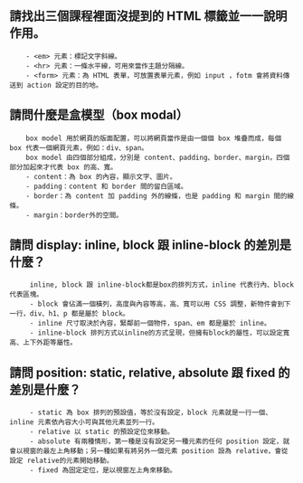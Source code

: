 ## 請找出三個課程裡面沒提到的 HTML 標籤並一一說明作用。
		- <em> 元素：標記文字斜線。
		- <hr> 元素：一條水平線，可用來當作主題分隔線。
		- <form> 元素：為 HTML 表單，可放置表單元素，例如 input ，fotm 會將資料傳送到 action 設定的目的地。


## 請問什麼是盒模型（box modal）
		box model 用於網頁的版面配置，可以將網頁當作是由一個個 box 堆疊而成，每個 box 代表一個網頁元素，例如：div、span。
		box model 由四個部分組成，分別是 content、padding、border、margin，四個部分加起來才代表 box 的高、寬。
		- content：為 box 的內容，顯示文字、圖片。
		- padding：content 和 border 間的留白區域。
		- border：為 content 加 padding 外的線條，也是 padding 和 margin 間的線條。
		- margin：border外的空間。

## 請問 display: inline, block 跟 inline-block 的差別是什麼？
		 inline, block 跟 inline-block都是box的排列方式，inline 代表行內、block 代表區塊。
		 - block 會佔滿一個橫列，高度與內容等高，高、寬可以用 CSS 調整，新物件會到下一行，div、h1、p 都是屬於 block。
		 - inline 尺寸取決於內容，緊鄰前一個物件，span、em 都是屬於 inline。
		 - inline-block 排列方式以inline的方式呈現，但擁有block的屬性，可以設定寬高、上下外距等屬性。

## 請問 position: static, relative, absolute 跟 fixed 的差別是什麼？
		 - static 為 box 排列的預設值，等於沒有設定，block 元素就是一行一個、inline 元素依內容大小可與其他元素並列一行。
		 - relative 以 static 的預設定位來移動。
		 - absolute 有兩種情形，第一種是沒有設定另一種元素的任何 position 設定，就會以視窗的最左上角移動；另一種如果有將另外一個元素 position 設為 relative，會從設定 relative的元素開始移動。
		 - fixed 為固定定位，是以視窗左上角來移動。

